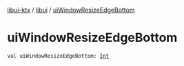 [libui-ktx](../index.md) / [libui](index.md) / [uiWindowResizeEdgeBottom](./ui-window-resize-edge-bottom.md)

# uiWindowResizeEdgeBottom

`val uiWindowResizeEdgeBottom: `[`Int`](https://kotlinlang.org/api/latest/jvm/stdlib/kotlin/-int/index.html)